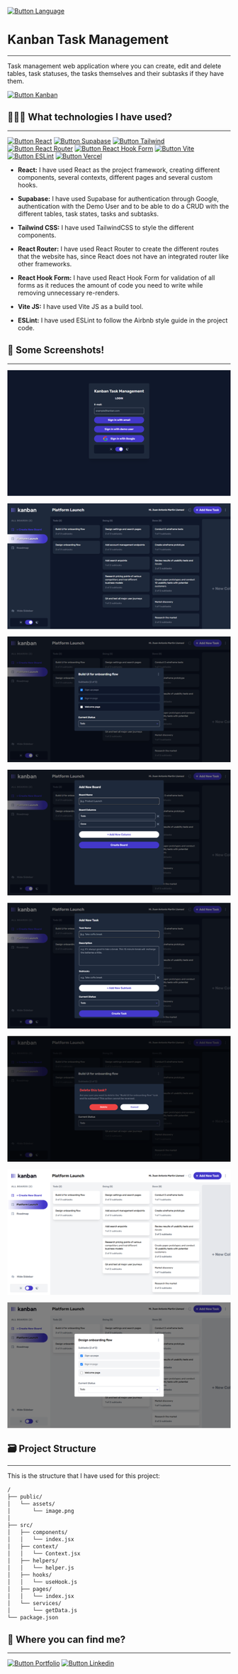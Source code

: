[Button Language]: https://img.shields.io/badge/Leer%20En%20Español-000000?style=for-the-badge

[![Button Language]](https://github.com/MartinWebDev95/Kanban/blob/master/README.md)

# Kanban Task Management
---

[Button Kanban]: https://img.shields.io/badge/Kanban%20Web-0B5B9E?style=for-the-badge

Task management web application where you can create, edit and delete tables, task statuses, the tasks themselves and their subtasks if they have them.

[![Button Kanban]](https://kanban-eight-fawn.vercel.app/)

## 👨🏽‍💻 What technologies I have used?
---

[Button Vercel]: https://img.shields.io/badge/Deploy%20on%20Vercel-000000?style=for-the-badge&logo=vercel
[Button Supabase]: https://img.shields.io/badge/Supabase-000000?style=for-the-badge&logo=supabase
[Button React]: https://img.shields.io/badge/React-000000?style=for-the-badge&logo=react
[Button Tailwind]:https://img.shields.io/badge/Tailwind%20CSS-000000?style=for-the-badge&logo=tailwindcss
[Button React Router]:https://img.shields.io/badge/React%20Router-000000?style=for-the-badge&logo=react-router
[Button React Hook Form]:https://img.shields.io/badge/React%20Hook%20Form-000000?style=for-the-badge&logo=react-hook-form
[Button Vite]:https://img.shields.io/badge/Vite-000000?style=for-the-badge&logo=vite
[Button ESLint]:https://img.shields.io/badge/ESLint-000000?style=for-the-badge&logo=eslint

[![Button React]](https://react.dev/)
[![Button Supabase]](https://supabase.com/)
[![Button Tailwind]](https://tailwindcss.com/docs/installation)
[![Button React Router]](https://reactrouter.com/en/main)
[![Button React Hook Form]](https://www.react-hook-form.com/)
[![Button Vite]](https://vitejs.dev/)
[![Button ESLint]](https://eslint.org/)
[![Button Vercel]](https://vercel.com/)

- **React:** I have used React as the project framework, creating different components, several contexts, different pages and several custom hooks. 

- **Supabase:** I have used Supabase for authentication through Google, authentication with the Demo User and to be able to do a CRUD with the different tables, task states, tasks and subtasks.

- **Tailwind CSS:** I have used TailwindCSS to style the different components.

- **React Router:** I have used React Router to create the different routes that the website has, since React does not have an integrated router like other frameworks.

- **React Hook Form:** I have used React Hook Form for validation of all forms as it reduces the amount of code you need to write while removing unnecessary re-renders.

- **Vite JS:** I have used Vite JS as a build tool.

- **ESLint:** I have used ESLint to follow the Airbnb style guide in the project code.

## 📸 Some Screenshots!
---

![Login Page Screenshot](https://github.com/MartinWebDev95/Kanban/blob/master/public/assets/screenshots/loginPage.png)

![Main Page Screenshot](https://github.com/MartinWebDev95/Kanban/blob/master/public/assets/screenshots/mainPage.png)

![Task Screenshot](https://github.com/MartinWebDev95/Kanban/blob/master/public/assets/screenshots/task.png)

![New Board Screenshot](https://github.com/MartinWebDev95/Kanban/blob/master/public/assets/screenshots/newBoard.png)

![New Task Screenshot](https://github.com/MartinWebDev95/Kanban/blob/master/public/assets/screenshots/newTask.png)

![Delete Task Screenshot](https://github.com/MartinWebDev95/Kanban/blob/master/public/assets/screenshots/deleteTask.png)

![Light Main Page Screenshot](https://github.com/MartinWebDev95/Kanban/blob/master/public/assets/screenshots/lightMainPage.png)

![Light Task Screenshot](https://github.com/MartinWebDev95/Kanban/blob/master/public/assets/screenshots/lightTask.png)

## 🗃️ Project Structure
---

This is the structure that I have used for this project:

```text
/
├── public/
│   └── assets/
│       └── image.png
│
├── src/
│   ├── components/
│   │   └── index.jsx
│   ├── context/
│   │   └── Context.jsx
│   ├── helpers/
│   │   └── helper.js
│   ├── hooks/
│   │   └── useHook.js
│   ├── pages/
│   │   └── index.jsx
│   └── services/
│       └── getData.js
└── package.json
```
## 👀 Where you can find me?
---

[Button Portfolio]: https://img.shields.io/badge/Visita%20mi%20Portfolio-000000?style=for-the-badge
[Button Linkedin]: https://img.shields.io/badge/LinkedIn-0A66C2?style=for-the-badge

[![Button Portfolio]](https://portfolio-martinwebdev95.vercel.app/en)
[![Button Linkedin]](https://www.linkedin.com/in/jamartindev/)
